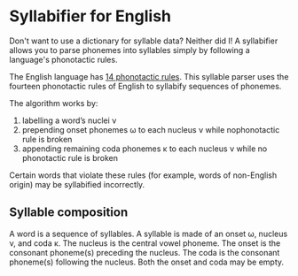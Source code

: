 # Syllabifier for English

Don't want to use a dictionary for syllable data? Neither did I! A syllabifier allows you to parse phonemes into syllables simply by following a language's phonotactic rules.

The English language has [14 phonotactic rules](https://en.wikipedia.org/wiki/Phonotactics). This syllable parser uses the fourteen phonotactic rules of English to syllabify sequences of phonemes. 

The algorithm works by:
1. labelling a word’s nuclei ν
2. prepending onset phonemes ω to each nucleus ν while nophonotactic rule is broken
3. appending remaining coda phonemes κ to each nucleus ν while no phonotactic rule is broken

Certain words that violate these rules (for example, words of non-English origin) may be syllabified incorrectly.

## Syllable composition
A word is a sequence of syllables. A syllable is made of an onset ω, nucleus ν, and coda κ. The nucleus is the central vowel phoneme. The onset is the consonant phoneme(s) preceding the nucleus. The coda is the consonant phoneme(s) following the nucleus. Both the onset and coda may be empty.

